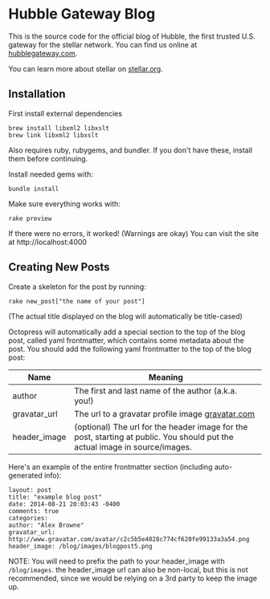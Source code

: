Hubble Gateway Blog
===================

This is the source code for the official blog of Hubble, the first trusted U.S.
gateway for the stellar network. You can find us online at
[hubblegateway.com](http://www.hubblegateway.com).

You can learn more about stellar on [stellar.org](http://stellar.org).

Installation
------------


First install external dependencies

```
brew install libxml2 libxslt
brew link libxml2 libxslt
```

Also requires ruby, rubygems, and bundler. If you don't have these, install them
before continuing.

Install needed gems with:
```
bundle install
```

Make sure everything works with:
```
rake preview
```

If there were no errors, it worked! (Warnings are okay)
You can visit the site at http://localhost:4000


Creating New Posts
------------------

Create a skeleton for the post by running:
```
rake new_post["the name of your post"]
```
(The actual title displayed on the blog will automatically be title-cased)

Octopress will automatically add a special section to the top of the blog post,
called yaml frontmatter, which contains some metadata about the post. You should
add the following yaml frontmatter to the top of the blog post:

| Name         | Meaning                                                                                                                      |
|--------------|------------------------------------------------------------------------------------------------------------------------------|
| author       | The first and last name of the author (a.k.a. you!)                                                                          |
| gravatar_url | The url to a gravatar profile image [gravatar.com](https://en.gravatar.com/)                                                 |
| header_image | (optional) The url for the header image for the post, starting at public. You should put the actual image in source/images.  |

Here's an example of the entire frontmatter section (including auto-generated info):

```
layout: post
title: "example blog post"
date: 2014-08-21 20:03:43 -0400
comments: true
categories: 
author: "Alex Browne"
gravatar_url: http://www.gravatar.com/avatar/c2c5b5e4028c774cf620fe99133a3a54.png
header_image: /blog/images/blogpost5.png
```

NOTE: You will need to prefix the path to your header_image with `/blog/images`.
the header_image url can also be non-local, but this is not recommended, since
we would be relying on a 3rd party to keep the image up.